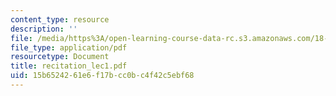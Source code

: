 ```yaml
---
content_type: resource
description: ''
file: /media/https%3A/open-learning-course-data-rc.s3.amazonaws.com/18-034-honors-differential-equations-spring-2004/15b6524261e6f17bcc0bc4f42c5ebf68_recitation_lec1.pdf
file_type: application/pdf
resourcetype: Document
title: recitation_lec1.pdf
uid: 15b65242-61e6-f17b-cc0b-c4f42c5ebf68
---
```

